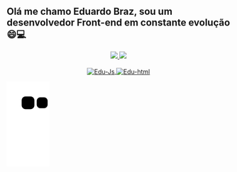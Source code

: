 ## Olá me chamo Eduardo Braz, sou um desenvolvedor Front-end em constante evolução 😄💻
  
<div align="center">
  <a href="https://github.com/EduardoBraz1">
  <img height="180em" src="https://github-readme-stats.vercel.app/api?username=EduardoBraz1&show_icons=true&theme=vue-dark&include_all_commits=true&count_private=true"/>
  <img height="180em" src="https://github-readme-stats.vercel.app/api/top-langs/?username=EduardoBraz1&layout=compact&langs_count=7&theme=vue-dark"/>
</div>
  
 <div align="center" style="display: inline_block"><br>
  <img align="center" alt="Edu-Js" height="30" width="40" src="https://cdn.jsdelivr.net/gh/devicons/devicon/icons/javascript/javascript-original.svg"/>
  <img align="center" alt="Edu-html" height="30" width="40" src="https://cdn.jsdelivr.net/gh/devicons/devicon/icons/html5/html5-original-wordmark.svg"/>
</div>
  
![snake gif](https://github.com/EduardoBraz1/EduardoBraz1/blob/output/github-contribution-grid-snake.svg)
